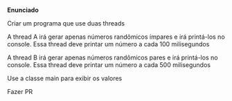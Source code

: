 <b>Enunciado</b>

Criar um programa que use duas threads

A thread A irá gerar apenas números randômicos ímpares e irá printá-los no console. Essa thread deve printar um número a cada 100 milisegundos 

A thread B irá gerar apenas números randômicos pares e irá printá-los no console. Essa thread deve printar um número a cada 500 milisegundos

Use a classe main para exibir os valores

Fazer PR
